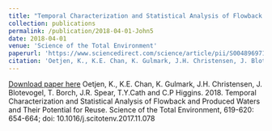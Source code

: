 ```yaml
---
title: "Temporal Characterization and Statistical Analysis of Flowback and Produced Waters and Their Potential for Reuse"
collection: publications
permalink: /publication/2018-04-01-John5
date: 2018-04-01
venue: 'Science of the Total Environment'
paperurl: 'https://www.sciencedirect.com/science/article/pii/S0048969717331364?via%3Dihub'
citation: 'Oetjen, K., K.E. Chan, K. Gulmark, J.H. Christensen, J. Blotevogel, T. Borch, J.R. Spear, T.Y.Cath and C.P Higgins.  2018.  Temporal Characterization and Statistical Analysis of Flowback and Produced Waters and Their Potential for Reuse.  Science of the Total Environment, 619-620: 654-664; doi: 10.1016/j.scitotenv.2017.11.078'
---
```


<a href='https://www.sciencedirect.com/science/article/pii/S0048969717331364?via%3Dihub'>Download paper here</a>
Oetjen, K., K.E. Chan, K. Gulmark, J.H. Christensen, J. Blotevogel, T. Borch, J.R. Spear, T.Y.Cath and C.P Higgins.  2018.  Temporal Characterization and Statistical Analysis of Flowback and Produced Waters and Their Potential for Reuse.  Science of the Total Environment, 619-620: 654-664; doi: 10.1016/j.scitotenv.2017.11.078
